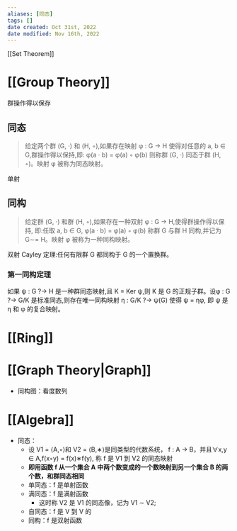 ```yaml
---
aliases: [同态]
tags: []
date created: Oct 31st, 2022
date modified: Nov 16th, 2022
---
```

[[Set Theorem]]

# [[Group Theory]]
群操作得以保存

## 同态
> 给定两个群 (G, ·) 和 (H, ◦),如果存在映射 φ : G → H 使得对任意的 a, b ∈ G,群操作得以保持,即: φ(a · b) = φ(a) ◦ φ(b) 则称群 (G, ·) 同态于群 (H, ◦)。映射 φ 被称为同态映射。

单射

## 同构
> 给定群 (G, ·) 和群 (H, ◦),如果存在一种双射 φ : G → H,使得群操作得以保持, 即:任取 a, b ∈ G, φ(a · b) = φ(a) ◦ φ(b) 称群 G 与群 H 同构,并记为 G∼= H。映射 φ 被称为一种同构映射。

双射
Cayley 定理:任何有限群 G 都同构于 G 的一个置换群。

### 第一同构定理
如果 ψ : G ?→ H 是一种群同态映射,且 K = Ker ψ,则 K 是 G 的正规子群。设φ : G ?→ G/K 是标准同态,则存在唯一同构映射 η : G/K ?→ ψ(G) 使得 ψ = ηφ, 即 ψ 是 η 和 φ 的复合映射。

# [[Ring]]


# [[Graph Theory|Graph]]
- 同构图：看度数列

# [[Algebra]]
- 同态：
	- 设 V1 = ⟨A,◦⟩和 V2 = ⟨B,∗⟩是同类型的代数系统， f : A → B，并且∀x,y ∈ A,f(x◦y) = f(x)∗f(y), 称 f 是 V1 到 V2 的同态映射
	- **即用函数 f 从一个集合 A 中两个数变成的一个数映射到另一个集合 B 的两个数，和群同态相同**
	- 单同态：f 是单射函数
	- 满同态：f 是满射函数
		- 这时称 V2 是 V1 的同态像，记为 V1 ∼ V2;
	- 自同态：f 是 V 到 V 的
	- 同构：f 是双射函数